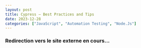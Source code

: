 ```yaml
---
layout: post
title: Cypress — Best Practices and Tips
date: 2023-12-28
categories: ["JavaScript", "Automation Testing", "Node.Js"]
---
```


### Redirection vers le site externe en cours...

<html lang="en">
<head>
    <meta http-equiv="refresh" content="0; url=https://medium.com/@florent.mgt/cypress-best-practices-and-tips-9dd61121e688">
</head>
</html>
